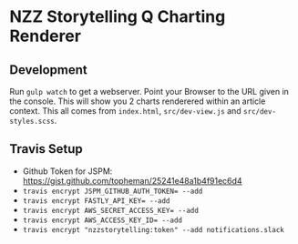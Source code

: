 # NZZ Storytelling Q Charting Renderer

## Development
Run `gulp watch` to get a webserver. Point your Browser to the URL given in the console.
This will show you 2 charts renderered within an article context. This all comes from `index.html`, `src/dev-view.js` and `src/dev-styles.scss`.

## Travis Setup
  * Github Token for JSPM: https://gist.github.com/topheman/25241e48a1b4f91ec6d4
  * `travis encrypt JSPM_GITHUB_AUTH_TOKEN= --add`
  * `travis encrypt FASTLY_API_KEY= --add`
  * `travis encrypt AWS_SECRET_ACCESS_KEY= --add`
  * `travis encrypt AWS_ACCESS_KEY_ID= --add`
  * `travis encrypt "nzzstorytelling:token" --add notifications.slack`

